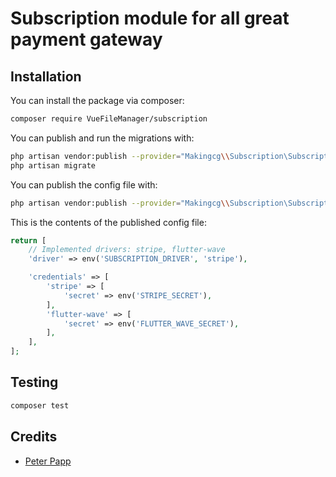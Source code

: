 # Subscription module for all great payment gateway

## Installation

You can install the package via composer:

```bash
composer require VueFileManager/subscription
```

You can publish and run the migrations with:

```bash
php artisan vendor:publish --provider="Makingcg\\Subscription\SubscriptionServiceProvider" --tag="subscription-migrations"
php artisan migrate
```

You can publish the config file with:
```bash
php artisan vendor:publish --provider="Makingcg\\Subscription\SubscriptionServiceProvider" --tag="subscription-config"
```

This is the contents of the published config file:

```php
return [
    // Implemented drivers: stripe, flutter-wave
    'driver' => env('SUBSCRIPTION_DRIVER', 'stripe'),

    'credentials' => [
        'stripe' => [
            'secret' => env('STRIPE_SECRET'),
        ],
        'flutter-wave' => [
            'secret' => env('FLUTTER_WAVE_SECRET'),
        ],
    ],
];
```

## Testing

```bash
composer test
```

## Credits

- [Peter Papp](https://github.com/MakingCG)
